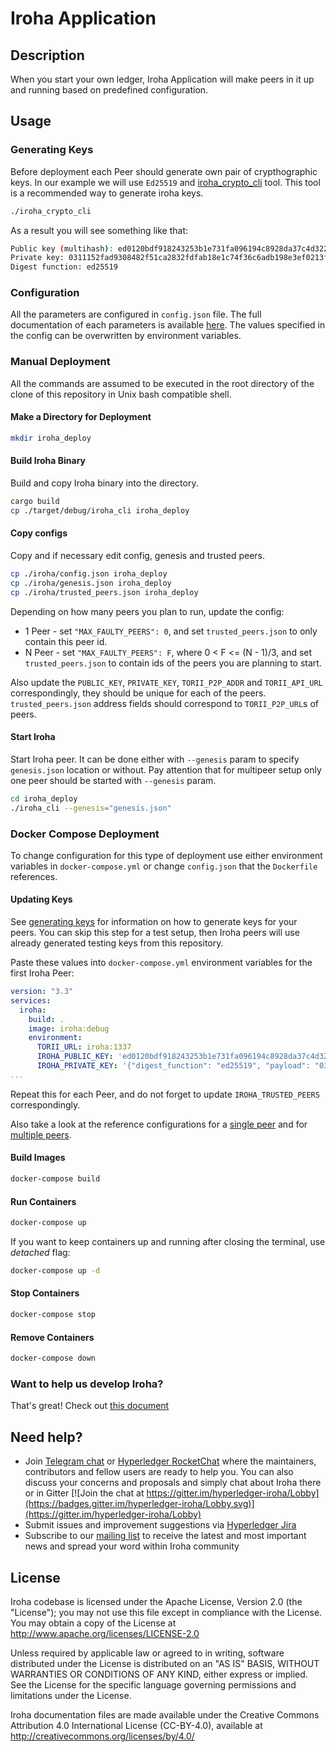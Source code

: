 # Iroha Application

## Description

When you start your own ledger, Iroha Application will make peers in it up and running
based on predefined configuration.

## Usage

### Generating Keys

Before deployment each Peer should generate own pair of crypthographic keys. In our example we will use `Ed25519` and 
[iroha_crypto_cli](https://github.com/hyperledger/iroha/blob/iroha2-dev/iroha_crypto_cli/README.md) tool. This tool is a recommended way to generate iroha keys.

```bash
./iroha_crypto_cli
```

As a result you will see something like that:

```bash
Public key (multihash): ed0120bdf918243253b1e731fa096194c8928da37c4d3226f97eebd18cf5523d758d6c
Private key: 0311152fad9308482f51ca2832fdfab18e1c74f36c6adb198e3ef0213fe42fd8bdf918243253b1e731fa096194c8928da37c4d3226f97eebd18cf5523d758d6c
Digest function: ed25519
```

### Configuration

All the parameters are configured in `config.json` file. The full documentation of each parameters is available [here](../docs/source/references/config.md). The values specified in the config can be overwritten by environment variables.

### Manual Deployment

All the commands are assumed to be executed in the root directory of the clone of this repository in Unix bash compatible shell.

#### Make a Directory for Deployment

```bash
mkdir iroha_deploy
```

#### Build Iroha Binary

Build and copy Iroha binary into the directory. 

```bash
cargo build
cp ./target/debug/iroha_cli iroha_deploy
```

#### Copy configs

Copy and if necessary edit config, genesis and trusted peers.
```bash
cp ./iroha/config.json iroha_deploy
cp ./iroha/genesis.json iroha_deploy
cp ./iroha/trusted_peers.json iroha_deploy
```

Depending on how many peers you plan to run, update the config:
- 1 Peer - set `"MAX_FAULTY_PEERS": 0`, and set `trusted_peers.json` to only contain this peer id.
- N Peer - set `"MAX_FAULTY_PEERS": F`, where 0 < F <= (N - 1)/3, and set `trusted_peers.json` to contain ids of the peers you are planning to start.

Also update the `PUBLIC_KEY`, `PRIVATE_KEY`, `TORII_P2P_ADDR` and `TORII_API_URL` correspondingly, they should be unique for each of the peers. `trusted_peers.json` address fields should correspond to `TORII_P2P_URL`s of peers.

#### Start Iroha

Start Iroha peer. It can be done either with `--genesis` param to specify `genesis.json` location or without. Pay attention that for multipeer setup only one peer should be started with `--genesis` param.  

```bash
cd iroha_deploy
./iroha_cli --genesis="genesis.json"
```

### Docker Compose Deployment

To change configuration for this type of deployment use either environment variables in `docker-compose.yml` or change `config.json` that the `Dockerfile` references.

#### Updating Keys

See [generating keys](#generating-keys) for information on how to generate keys for your peers. You can skip this step for a test setup, then Iroha peers will use already generated testing keys from this repository.

Paste these values into `docker-compose.yml` environment variables for the first Iroha Peer:

```yaml
version: "3.3"
services:
  iroha:
    build: .
    image: iroha:debug
    environment:
      TORII_URL: iroha:1337
      IROHA_PUBLIC_KEY: 'ed0120bdf918243253b1e731fa096194c8928da37c4d3226f97eebd18cf5523d758d6c'
      IROHA_PRIVATE_KEY: '{"digest_function": "ed25519", "payload": "0311152fad9308482f51ca2832fdfab18e1c74f36c6adb198e3ef0213fe42fd8bdf918243253b1e731fa096194c8928da37c4d3226f97eebd18cf5523d758d6c"}'
...
```

Repeat this for each Peer, and do not forget to update `IROHA_TRUSTED_PEERS` correspondingly. 

Also take a look at the reference configurations for a [single peer](https://github.com/hyperledger/iroha/blob/iroha2-dev/docker-compose-single.yml)
and for [multiple peers](https://github.com/hyperledger/iroha/blob/iroha2-dev/docker-compose.yml).

#### Build Images

```bash
docker-compose build
```

#### Run Containers

```bash
docker-compose up
```

If you want to keep containers up and running after closing the terminal, use *detached* flag:

```bash
docker-compose up -d
```

#### Stop Containers

```bash
docker-compose stop
```

#### Remove Containers

```bash
docker-compose down
```

### Want to help us develop Iroha?

That's great! 
Check out [this document](https://github.com/hyperledger/iroha/blob/iroha2-dev/CONTRIBUTING.md)

## Need help?

* Join [Telegram chat](https://t.me/hyperledgeriroha) or [Hyperledger RocketChat](https://chat.hyperledger.org/channel/iroha) where the maintainers, contributors and fellow users are ready to help you. 
You can also discuss your concerns and proposals and simply chat about Iroha there or in Gitter [![Join the chat at https://gitter.im/hyperledger-iroha/Lobby](https://badges.gitter.im/hyperledger-iroha/Lobby.svg)](https://gitter.im/hyperledger-iroha/Lobby)
* Submit issues and improvement suggestions via [Hyperledger Jira](https://jira.hyperledger.org/secure/CreateIssue!default.jspa) 
* Subscribe to our [mailing list](https://lists.hyperledger.org/g/iroha) to receive the latest and most important news and spread your word within Iroha community

## License

Iroha codebase is licensed under the Apache License,
Version 2.0 (the "License"); you may not use this file except
in compliance with the License. You may obtain a copy of the
License at http://www.apache.org/licenses/LICENSE-2.0

Unless required by applicable law or agreed to in writing, software
distributed under the License is distributed on an "AS IS" BASIS,
WITHOUT WARRANTIES OR CONDITIONS OF ANY KIND, either express or implied.
See the License for the specific language governing permissions and
limitations under the License.

Iroha documentation files are made available under the Creative Commons
Attribution 4.0 International License (CC-BY-4.0), available at
http://creativecommons.org/licenses/by/4.0/
